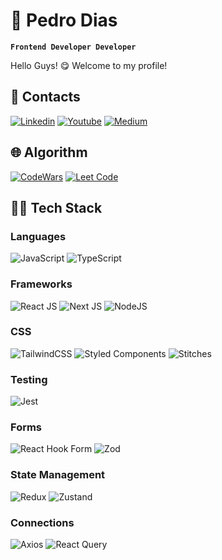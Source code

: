 # 🚀 Pedro Dias
**`Frontend Developer Developer`**

Hello Guys! 😋 Welcome to my profile! </br>

## 💭 Contacts
 [![Linkedin](https://img.shields.io/badge/linkedin-%23007ACC.svg?style=for-the-badge&logo=linkedin&logoColor=white)](https://linkedin.com/in/devpedrodias) 
 [![Youtube](https://img.shields.io/badge/youtube-ff4e45.svg?style=for-the-badge&logo=youtube&logoColor=white)](https://youtube.com/@devpedrodias) 
 [![Medium](https://img.shields.io/badge/medium-fff.svg?style=for-the-badge&logo=medium&logoColor=black)](https://medium.com/@devpedrodias) 
 
## 🌐 Algorithm
[![CodeWars](https://img.shields.io/badge/codewars-bb432c.svg?style=for-the-badge&logo=codewars&logoColor=white)](https://www.codewars.com/users/devpedrodias)
[![Leet Code](https://img.shields.io/badge/leetcode-ffa116.svg?style=for-the-badge&logo=leetcode&logoColor=white)](https://leetcode.com/devpedrodias/)

## 🧑‍💻 Tech Stack

### Languages
![JavaScript](https://img.shields.io/badge/javascript-%23323330.svg?style=for-the-badge&logo=javascript&logoColor=%23F7DF1E) 
![TypeScript](https://img.shields.io/badge/typescript-%23007ACC.svg?style=for-the-badge&logo=typescript&logoColor=white) 

### Frameworks
![React JS](https://img.shields.io/badge/react-%2320232a.svg?style=for-the-badge&logo=react&logoColor=%2361DAFB) 
![Next JS](https://img.shields.io/badge/Next-black?style=for-the-badge&logo=next.js&logoColor=white) 
![NodeJS](https://img.shields.io/badge/node.js-6DA55F?style=for-the-badge&logo=node.js&logoColor=white)

### CSS
![TailwindCSS](https://img.shields.io/badge/tailwindcss-%2338B2AC.svg?style=for-the-badge&logo=tailwind-css&logoColor=white) 
![Styled Components](https://img.shields.io/badge/styled--components-DB7093?style=for-the-badge&logo=styled-components&logoColor=white)
![Stitches](https://img.shields.io/badge/stitches-F3f3f3?style=for-the-badge&logo=stitches&logoColor=white)

### Testing
![Jest](https://img.shields.io/badge/jest-de4388?style=for-the-badge&logo=jest&logoColor=white)

### Forms
![React Hook Form](https://img.shields.io/badge/react--hook--form-de4388?style=for-the-badge&logo=react-hook-form&logoColor=white)
![Zod](https://img.shields.io/badge/zod-white?style=for-the-badge&logo=zod&logoColor=0512ff)

### State Management
![Redux](https://img.shields.io/badge/redux-fff?style=for-the-badge&logo=redux&logoColor=764abc)
![Zustand](https://img.shields.io/badge/zustand-blue?style=for-the-badge&logo=zustand&logoColor=red)

### Connections
![Axios](https://img.shields.io/badge/axios-671ddf?style=for-the-badge&logo=axios&logoColor=white)
![React Query](https://img.shields.io/badge/react--query-de4388?style=for-the-badge&logo=react-query&logoColor=white)

